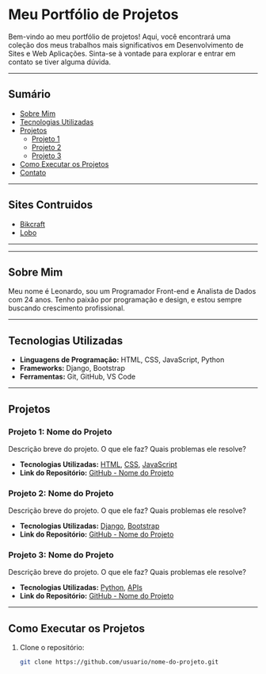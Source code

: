 # Meu Portfólio de Projetos

Bem-vindo ao meu portfólio de projetos! Aqui, você encontrará uma coleção dos meus trabalhos mais significativos em Desenvolvimento de Sites e Web Aplicações. Sinta-se à vontade para explorar e entrar em contato se tiver alguma dúvida.

---

## Sumário

- [Sobre Mim](#sobre-mim)
- [Tecnologias Utilizadas](#tecnologias-utilizadas)
- [Projetos](#projetos)
  - [Projeto 1](#projeto-1)
  - [Projeto 2](#projeto-2)
  - [Projeto 3](#projeto-3)
- [Como Executar os Projetos](#como-executar-os-projetos)
- [Contato](#contato)

---

## Sites Contruidos

- [Bikcraft](/Bikcraft/index.html)
- [Lobo](/Portifolio/index.html)

---

---

## Sobre Mim

Meu nome é Leonardo, sou um Programador Front-end e Analista de Dados com 24 anos. Tenho paixão por programação e design, e estou sempre buscando crescimento profissional.

---

## Tecnologias Utilizadas

- **Linguagens de Programação:** HTML, CSS, JavaScript, Python
- **Frameworks:** Django, Bootstrap
- **Ferramentas:** Git, GitHub, VS Code

---

## Projetos

### Projeto 1: Nome do Projeto

Descrição breve do projeto. O que ele faz? Quais problemas ele resolve?

- **Tecnologias Utilizadas:** [HTML](https://developer.mozilla.org/pt-BR/docs/Web/HTML), [CSS](https://developer.mozilla.org/pt-BR/docs/Web/CSS), [JavaScript](https://developer.mozilla.org/pt-BR/docs/Web/JavaScript)
- **Link do Repositório:** [GitHub - Nome do Projeto](https://github.com/usuario/nome-do-projeto)

### Projeto 2: Nome do Projeto

Descrição breve do projeto. O que ele faz? Quais problemas ele resolve?

- **Tecnologias Utilizadas:** [Django](https://www.djangoproject.com/), [Bootstrap](https://getbootstrap.com/)
- **Link do Repositório:** [GitHub - Nome do Projeto](https://github.com/usuario/nome-do-projeto)

### Projeto 3: Nome do Projeto

Descrição breve do projeto. O que ele faz? Quais problemas ele resolve?

- **Tecnologias Utilizadas:** [Python](https://www.python.org/), [APIs](https://www.restapitutorial.com/)
- **Link do Repositório:** [GitHub - Nome do Projeto](https://github.com/usuario/nome-do-projeto)

---

## Como Executar os Projetos

1. Clone o repositório:
   ```bash
   git clone https://github.com/usuario/nome-do-projeto.git
   ```
